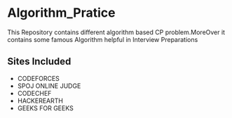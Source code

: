 # Algorithm_Pratice
This Repository contains different algorithm based CP problem.MoreOver it contains some famous Algorithm helpful in Interview Preparations

## Sites Included
- CODEFORCES
- SPOJ ONLINE JUDGE
- CODECHEF
- HACKEREARTH
- GEEKS FOR GEEKS

